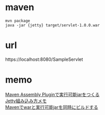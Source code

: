 # maven
`mvn package`  
`java -jar {jetty} target/servlet-1.0.0.war`  

# url
https://localhost:8080/SampleServlet  

# memo
[Maven Assembly Pluginで実行可能jarをつくる](http://kiririmode.hatenablog.jp/entry/20160429/1461855600)  
[Jetty組み込み方メモ](http://qiita.com/opengl-8080/items/673bfbfeebe6c6db8578)  
[Mavenでwarと実行可能jarを同時にビルドする](http://qiita.com/mocchii/items/1660929982246c7f135b)  
